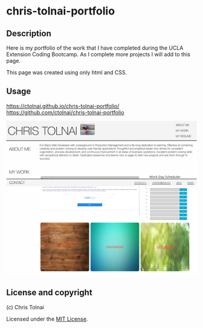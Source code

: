 # chris-tolnai-portfolio

## Description
Here is my portfolio of the work that I have completed during the UCLA Extension Coding Bootcamp.  As I complete more projects I will add to this page.

This page was created using only html and CSS.

## Usage
https://ctolnai.github.io/chris-tolnai-portfolio/
https://github.com/ctolnai/chris-tolnai-portfolio

<img src = "assets/images/screenshotdesktop.png">

## License and copyright

(c) Chris Tolnai 

Licensed under the [MIT License](LICENSE).